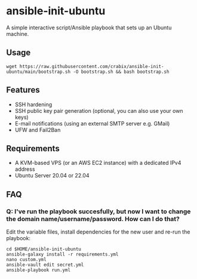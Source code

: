 # ansible-init-ubuntu

A simple interactive script/Ansible playbook that sets up an Ubuntu machine.
## Usage

```
wget https://raw.githubusercontent.com/crabix/ansible-init-ubuntu/main/bootstrap.sh -O bootstrap.sh && bash bootstrap.sh
```

## Features
* SSH hardening
* SSH public key pair generation (optional, you can also use your own keys)
* E-mail notifications (using an external SMTP server e.g. GMail)
* UFW and Fail2Ban

## Requirements
* A KVM-based VPS (or an AWS EC2 instance) with a dedicated IPv4 address
* Ubuntu Server 20.04 or 22.04

## FAQ
### Q: I've run the playbook succesfully, but now I want to change the domain name/username/password. How can I do that?

Edit the variable files, install dependencies for the new user and re-run the playbook:

```
cd $HOME/ansible-init-ubuntu
ansible-galaxy install -r requirements.yml
nano custom.yml
ansible-vault edit secret.yml
ansible-playbook run.yml
```

